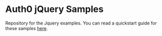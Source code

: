 # Auth0 jQuery Samples

Repository for the Jquery examples. You can read a quickstart guide for these samples [here](https://auth0.com/docs/quickstart/spa/jquery).
